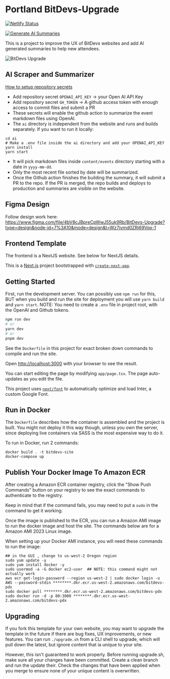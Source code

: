 # Portland BitDevs-Upgrade

[![Netlify Status](https://api.netlify.com/api/v1/badges/3dabcadd-d728-4a01-b01e-b7a556e40c29/deploy-status)](https://app.netlify.com/sites/bitdevs-upgrade/deploys)

[![Generate AI Summaries](https://github.com/atlantabitdevs/bitdevs-upgrade/actions/workflows/process-event.yml/badge.svg)](https://github.com/atlantabitdevs/bitdevs-upgrade/actions/workflows/process-event.yml)

This is a project to improve the UX of BitDevs websites and add AI generated summaries to help new attendees.

![BitDevs Upgrade](https://github.com/atlantabitdevs/bitdevs-upgrade/raw/main/public/bitdevs-upgrade.jpg)

## AI Scraper and Summarizer

[How to setup repository secrets](https://docs.github.com/en/actions/security-guides/encrypted-secrets)

- Add repository secret `OPENAI_API_KEY` -> your Open AI API Key
- Add repository secret `GH_TOKEN` -> A github access token with enough access to commit files and submit a PR
- These secrets will enable the github action to summarize the event markdown files using OpenAI.
- The `ai` directory is independent from the website and runs and builds separately. If you want to run it locally:

```
cd ai
# Make a .env file inside the ai directory and add your OPENAI_API_KEY
yarn install
yarn start
```

- It will pick markdown files inside `content/events` directory starting with a date in `yyyy-mm-dd`.
- Only the most recent file sorted by date will be summarized.
- Once the Github action finishes the building the summary, it will submit a PR to the repo. If the PR is merged, the repo builds and deploys to production and summaries are visible on the website.

## Figma Design

Follow design work here: https://www.figma.com/file/4bV8cJBpreCpWwJ55uk9Rb/BitDevs-Upgrade?type=design&node-id=7%3A10&mode=design&t=Wz7ivmd0ZRi69Vqx-1

## Frontend Template

The frontend is a NextJS website. See below for NextJS details.

This is a [Next.js](https://nextjs.org/) project bootstrapped with [`create-next-app`](https://github.com/vercel/next.js/tree/canary/packages/create-next-app).

## Getting Started

First, run the development server.  You can possibly use `npm run` for this, BUT when you build and run the site for deployment
  you will use `yarn build` and `yarn start`.   NOTE: You need to create a `.env` file in project root, with the OpenAI and Github tokens.

```bash
npm run dev
# or
yarn dev
# or
pnpm dev
```

See the `Dockerfile` in this project for exact broken down commands to compile and run the site.

Open [http://localhost:3000](http://localhost:3000) with your browser to see the result.

You can start editing the page by modifying `app/page.tsx`. The page auto-updates as you edit the file.

This project uses [`next/font`](https://nextjs.org/docs/basic-features/font-optimization) to automatically optimize and load Inter, a custom Google Font.

## Run in Docker

The `Dockerfile` describes how the container is assembled and the project is built.   You might not deploy it this
  way though, unless you own the server, since deploying live containers via SASS is the most expensive way to do it.

To run in Docker, run 2 commands:

    docker build . -t bitdevs-site
    docker-compose up

## Publish Your Docker Image To Amazon ECR

After creating a Amazon ECR container registry, click the "Show Push Commands" button on your registry to see the exact commands to authenticate to the registry.

Keep in mind that if the command fails, you may need to put a `sudo` in the command to get it working.

Once the image is published to the ECR, you can run a Amazon AMI image to run the docker image and host the site.    The commands below are for a Amazon AMI 2023 Linux image.

When setting up your Docker AMI instance, you will need these commands to run the image:

    ## in the GUI , change to us-west-2 Oregon region
    sudo yum update -y
    sudo yum install docker -y
    sudo usermod -a -G docker ec2-user  ## NOTE: this command might not actually work
    aws ecr get-login-password --region us-west-2 | sudo docker login -u AWS --password-stdin ********.dkr.ecr.us-west-2.amazonaws.com/bitdevs-pdx
    sudo docker pull ********.dkr.ecr.us-west-2.amazonaws.com/bitdevs-pdx
    sudo docker run -d -p 80:3000 ********.dkr.ecr.us-west-2.amazonaws.com/bitdevs-pdx
    

## Upgrading

If you fork this template for your own website, you may want to upgrade the template in the future if there 
are bug fixes, UX improvements, or new features. You can run `./upgrade.sh` from a CLI shell to upgrade, which 
will pull down the latest, but ignore content that ia unique to your site.

However, this isn't guaranteed to work properly. Before running upgrade.sh, make sure all your changes have 
been committed. Create a clean branch and run the update their. Check the changes that have been applied when 
you merge to ensure none of your unique content is overwritten.
